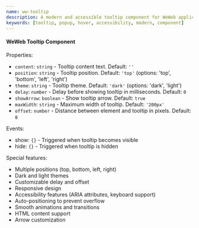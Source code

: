 ```yaml
---
name: ww-tooltip
description: A modern and accessible tooltip component for WeWeb applications with multiple positions, themes, and customization options
keywords: [tooltip, popup, hover, accessibility, modern, component]
---
```


#### WeWeb Tooltip Component

Properties:
- `content`: `string` - Tooltip content text. Default: `''`
- `position`: `string` - Tooltip position. Default: `'top'` (options: 'top', 'bottom', 'left', 'right')
- `theme`: `string` - Tooltip theme. Default: `'dark'` (options: 'dark', 'light')
- `delay`: `number` - Delay before showing tooltip in milliseconds. Default: `0`
- `showArrow`: `boolean` - Show tooltip arrow. Default: `true`
- `maxWidth`: `string` - Maximum width of tooltip. Default: `'200px'`
- `offset`: `number` - Distance between element and tooltip in pixels. Default: `8`

Events:
- show: `{}` - Triggered when tooltip becomes visible
- hide: `{}` - Triggered when tooltip is hidden

Special features:
- Multiple positions (top, bottom, left, right)
- Dark and light themes
- Customizable delay and offset
- Responsive design
- Accessibility features (ARIA attributes, keyboard support)
- Auto-positioning to prevent overflow
- Smooth animations and transitions
- HTML content support
- Arrow customization 